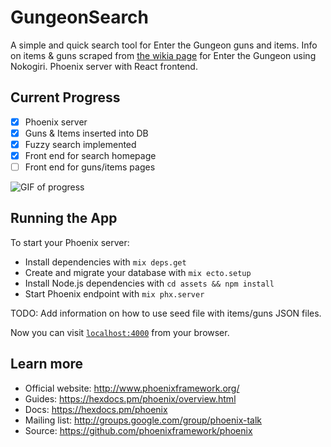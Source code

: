 # GungeonSearch

A simple and quick search tool for Enter the Gungeon guns and items. Info on items & guns scraped from [the wikia page](http://enterthegungeon.gamepedia.com) for Enter the Gungeon using Nokogiri. Phoenix server with React frontend.

## Current Progress
- [x] Phoenix server
- [x] Guns & Items inserted into DB
- [x] Fuzzy search implemented
- [x] Front end for search homepage
- [ ] Front end for guns/items pages

![GIF of progress](https://i.imgur.com/wUO5W0v.gif)

## Running the App

To start your Phoenix server:

  * Install dependencies with `mix deps.get`
  * Create and migrate your database with `mix ecto.setup`
  * Install Node.js dependencies with `cd assets && npm install`
  * Start Phoenix endpoint with `mix phx.server`
  
TODO: Add information on how to use seed file with items/guns JSON files.

Now you can visit [`localhost:4000`](http://localhost:4000) from your browser.

## Learn more

  * Official website: http://www.phoenixframework.org/
  * Guides: https://hexdocs.pm/phoenix/overview.html
  * Docs: https://hexdocs.pm/phoenix
  * Mailing list: http://groups.google.com/group/phoenix-talk
  * Source: https://github.com/phoenixframework/phoenix
